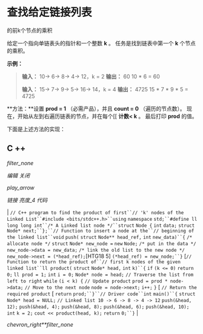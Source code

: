 # 查找给定链接列表

的前k个节点的乘积

给定一个指向单链表头的指针和一个整数 **k** 。 任务是找到链表中第一个 **k** 个节点的乘积。

**示例：**

> **输入：** 10-> 6-> 8-> 4-> 12，k = 2
> **输出：** 60
> 10 * 6 = 60
> 
> **输入：** 15-> 7-> 9-> 5-> 16-> 14，k = 4
> **输出：** 4725
> 15 * 7 * 9 * 5 = 4725

**方法：**设置 **prod = 1** （必需产品），并且 **count = 0** （遍历的节点数）。 现在，开始从左到右遍历链表的节点，并在每个[[ **计数< k** 。 最后打印 **prod** 的值。

下面是上述方法的实现：

## C ++

*filter_none*

*编辑*
*关闭*

*play_arrow*

*链接*
*亮度_4*
*代码*

| `// C++ program to find the product of first``// 'k' nodes of the Linked List``#include <bits/stdc++.h>``using` `namespace` `std;``#define ll long long int``/* A Linked list node */``struct` `Node {` `int` `data;` `struct` `Node* next;``};``// Function to insert a node at the``// beginning of the linked list``void` `push(` `struct` `Node** head_ref,` `int` `new_data)``{` `/* allocate node */` `struct` `Node* new_node =` `new` `Node;` `/* put in the data */` `new_node->data = new_data;` `/* link the old list to the new node */` `new_node->next = (*head_ref);`[HTG18 5]  `(*head_ref) = new_node;``}` [`// Function to return the product of``// first k nodes of the given linked list``ll product(` `struct` `Node* head,` `int` `k)``{` `if` `(k <= 0)` `return` `0;` `ll prod = 1;` `int` `i = 0;` `Node* node = head;` `// Traverse the list from left to right` `while` `(i < k) {` `// Update product` `prod = prod * node->data;` `// Move to the next node` `node = node->next;` `i++;` `}` [ `// Return the required product` [ `return` `prod;``}``// Driver code``int` `main()``{` `struct` `Node* head = NULL;` `// Linked list 10 -> 6 -> 8 -> 4 -> 12` `push(&head, 12);` `push(&head, 4);` `push(&head, 8);` `push(&head, 6);` `push(&head, 10);` `int` `k = 2;` `cout << product(head, k);`​​ `return` `0;``}` |

*chevron_right**filter_none*